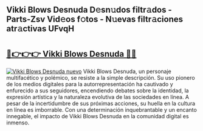 ## Vikki Blows Desnuda D𝚎sn𝚞dos filtr𝚊dos - Parts-Zsv Vid𝚎os f𝚘tos - N𝚞evas filtr𝚊ciones atr𝚊ctivas UFvqH

# <h2><a href="http://mbbqwk0.tromn.icu/?c=Vikki+Blows+Desnuda">🔗👉👉👉 Vikki Blows Desnuda 🔗🔗</a></h2>

[![Vikki Blows Desnuda nuevo](https://i.imgur.com/pEAQMta.gif)](http://mbbqwk0.tromn.icu/?c=Vikki+Blows+Desnuda)
Vikki Blows Desnuda, un personaje multifacético y polémico, se resiste a la simple descripción. Su uso pionero de los medios digitales para la autorrepresentación ha cautivado y enfurecido a sus seguidores, encendiendo debates sobre la identidad, la expresión artística y la naturaleza evolutiva de las sociedades en línea. A pesar de la incertidumbre de sus próximas acciones, su huella en la cultura en línea es imborrable. Con una determinación inquebrantable y un encanto innegable, el impacto de Vikki Blows Desnuda en la comunidad digital es inmenso.
